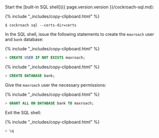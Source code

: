 Start the [built-in SQL shell]({{ page.version.version }}/cockroach-sql.md):

{% include "_includes/copy-clipboard.html" %}
~~~ shell
$ cockroach sql --certs-dir=certs
~~~

In the SQL shell, issue the following statements to create the `maxroach` user and `bank` database:

{% include "_includes/copy-clipboard.html" %}
~~~ sql
> CREATE USER IF NOT EXISTS maxroach;
~~~

{% include "_includes/copy-clipboard.html" %}
~~~ sql
> CREATE DATABASE bank;
~~~

Give the `maxroach` user the necessary permissions:

{% include "_includes/copy-clipboard.html" %}
~~~ sql
> GRANT ALL ON DATABASE bank TO maxroach;
~~~

Exit the SQL shell:

{% include "_includes/copy-clipboard.html" %}
~~~ sql
> \q
~~~
